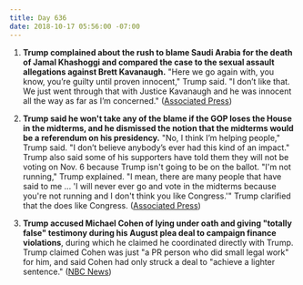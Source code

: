 ```yaml
---
title: Day 636
date: 2018-10-17 05:56:00 -07:00
---
```


1. **Trump complained about the rush to blame Saudi Arabia for the death of Jamal Khashoggi and compared the case to the sexual assault allegations against Brett Kavanaugh.** "Here we go again with, you know, you’re guilty until proven innocent," Trump said. "I don’t like that. We just went through that with Justice Kavanaugh and he was innocent all the way as far as I’m concerned." ([Associated Press](https://apnews.com/6ef4045b710b411086e93967eb8ffc4f))

2. **Trump said he won't take any of the blame if the GOP loses the House in the midterms, and he dismissed the notion that the midterms would be a referendum on his presidency.** "No, I think I’m helping people," Trump said. "I don’t believe anybody’s ever had this kind of an impact." Trump also said some of his supporters have told them they will not be voting on Nov. 6 because Trump isn't going to be on the ballot. "I'm not running," Trump explained. "I mean, there are many people that have said to me ... 'I will never ever go and vote in the midterms because you're not running and I don't think you like Congress.'" Trump clarified that the does like Congress. ([Associated Press](https://apnews.com/8f4baf7aaddc442dad0a726f3ebe7fff))

3. **Trump accused Michael Cohen of lying under oath and giving "totally false" testimony during his August plea deal to campaign finance violations**, during which he claimed he coordinated directly with Trump. Trump claimed Cohen was just "a PR person who did small legal work" for him, and said Cohen had only struck a deal to "achieve a lighter sentence." ([NBC News](https://www.nbcnews.com/politics/elections/trump-lashes-out-former-lawyer-cohen-lied-under-oath-was-n920951))